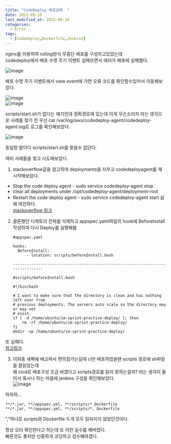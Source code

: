 ```yaml
---
title: "CodeDeploy 배포실패  "
date: 2022-09-18
last_modified_at: 2022-09-18
categories: 
  - Error
tags:
  - [CodeDeploy,Dockerfile,Jenkins]
---
```


nginx를 이용하여 rolling방식 무중단 배포를 구성하고있었는데  
codedeploy에서 배포 수명 주기 이벤트 실패뜨면서 에러가 배포에 실패했다.  

![image](https://user-images.githubusercontent.com/99777315/190905093-9db33196-e1e7-4b1c-a1a8-f45a100f283e.png)  

배포 수명 주기 이벤트에서 view event에 가면 오류 코드를 확인할수있어서 이동해보았다.  

![image](https://user-images.githubusercontent.com/99777315/190905611-09954654-e70e-4114-a10e-b399ea2a5bcd.png)  
![image](https://user-images.githubusercontent.com/99777315/190905928-5f0c380f-f6db-4218-9172-b377fe809d62.png)  

scripts/start.sh가 없다는 얘기인데 정확경로에 있는데 이게 무슨소리지 라는 생각으로 사례를 찾기 전
우선 cat /var/log/aws/codedeploy-agent/codedeploy-agent.log로 로그를 확인해보았다.  

![image](https://user-images.githubusercontent.com/99777315/190907661-6825b37b-3824-4d29-b30a-93443780a5c3.png)  

동일한 말이다 scripts/start.sh를 찾을수 없단다.  

여러 사례들을 찾고 시도해보았다.  
1. stackoverflow글을 참고하여 deployments을 지우고 codedeployagent를 재시작해보았다.
  * Stop the code deploy agent - sudo service codedeploy-agent stop
  * clear all deployments under /opt/codedeploy-agent/deployment-root
  * Restart the code deploy agent - sudo service codedeploy-agent start
  실패 여전하다.  
  [stackoverflow 링크](https://stackoverflow.com/questions/40013282/script-does-not-exist-at-specified-location)

2. 클론했던 디렉토리 전체를 삭제하고 appspec.yaml파일의 hook에 BeforeInstall작성하여 다시 Deploy를 실행해봄  
    ```
    #appspec.yaml

    hooks:
      BeforeInstall:
          - location: scripts/beforeInstall.bash

    --------------------------------------------------------------------------------

    #scripts/beforeInstall.bash

    #!/bin/bash

    # I want to make sure that the directory is clean and has nothing left over from
    # previous deployments. The servers auto scale so the directory may or may not
    # exist.
    if [ -d /home/ubuntu/im-sprint-practice-deploy/ ]; then
        rm -rf /home/ubuntu/im-sprint-practice-deploy/
    fi
    mkdir -vp /home/ubuntu/im-sprint-practice-deploy/
    ```
  또 실패다.  
  [참고링크](https://velog.io/@jungjaedev/AWS-CodeDeploy-Fail-Message-The-deployment-failed-because-a-specified-file-already-exists-at-this-location)  

3. 이와중 새벽에 배고파서 편의점가는길에 ci만 배포하였을땐 scripts 경로에 sh파일을 잘읽었는데  
  왜 cicd로 배포구성 조금 바꼈다고 scripts경로를 읽지 못하는걸까? 라는 생각이 들어서
  혹시나 하는 마음에 jenkins 구성을 확인해보았다.  
  ![image](https://user-images.githubusercontent.com/99777315/190912470-480a3aae-8885-427c-b02a-88bfc726546c.png)  

  하하하...  

  ```
  **/*.jar, **/appspec.yml, **/scripts/* Dockerfile 
  **/*.jar, **/appspec.yml, **/scripts/*, Dockerfile 
  ```
  ","하나로 scripts와 Dockerfile 두개 모두 읽혀지지 않았던것이다.  

항상 오타 확인한다고 하는데 또 이런 실수를 해버렸다.  
빠른것도 좋지만 신중하게 코딩하고 검수해야겠다.


